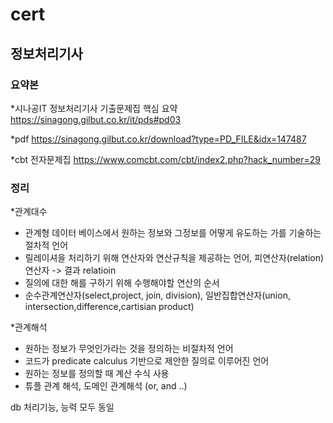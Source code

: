 # cert


## 정보처리기사

### 요약본 

*시나공IT 정보처리기사 기출문제집 핵심 요약
https://sinagong.gilbut.co.kr/it/pds#pd03

*pdf
https://sinagong.gilbut.co.kr/download?type=PD_FILE&idx=147487


*cbt 전자문제집
https://www.comcbt.com/cbt/index2.php?hack_number=29



### 정리 

*관계대수 
- 관계형 데이터 베이스에서 원하는 정보와 그정보를 어떻게 유도하는 가를 기술하는 절차적 언어
- 릴레이셔을 처리하기 위해 연산자와 연산규칙을 제공하는 언어, 피연산자(relation) 연산자 -> 결과 relatioin
- 질의에 대한 해를 구하기 위해 수행해야할 연산의 순서
- 순수관계연산자(select,project, join, division), 일반집합연산자(union, intersection,difference,cartisian product)

*관계해석
- 원하는 정보가 무엇인가라는 것을 정의하는 비절차적 언어
- 코드가 predicate calculus 기반으로 제안한 질의로 이루어진 언어
- 원하는 정보를 정의할 때 계산 수식 사용
- 튜플 관계 해석, 도메인 관계해석 (or, and ..)


db 처리기능, 능력 모두 동일
